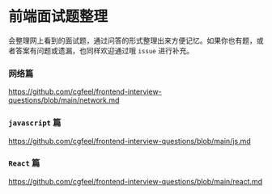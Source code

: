 # 前端面试题整理

会整理网上看到的面试题，通过问答的形式整理出来方便记忆。如果你也有题，或者答案有问题或遗漏，也同样欢迎通过哦 `issue` 进行补充。

### 网络篇

https://github.com/cgfeel/frontend-interview-questions/blob/main/network.md

### `javascript` 篇

https://github.com/cgfeel/frontend-interview-questions/blob/main/js.md

### `React` 篇

https://github.com/cgfeel/frontend-interview-questions/blob/main/react.md
